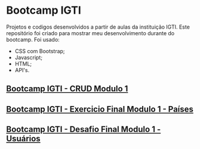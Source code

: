 # Bootcamp IGTI
Projetos e codigos desenvolvidos a partir de aulas da instituição IGTI. Este repositório foi criado para mostrar meu desenvolvimento durante do bootcamp. Foi usado:

- CSS com Bootstrap;
- Javascript;
- HTML;
- API's.
<h2><a href="https://mathmendesdev.github.io/bootcamp-project/cap02/aula08/formularioCRUD/index.html">Bootcamp IGTI - CRUD Modulo 1</a></h2>
<h2><a href="https://mathmendesdev.github.io/bootcamp-project/exercicio-final/index.html">Bootcamp IGTI - Exercicio Final Modulo 1 - Países</a></h2>
<h2><a href="https://mathmendesdev.github.io/bootcamp-project/desafio-final/index.html">Bootcamp IGTI - Desafio Final Modulo 1 - Usuários</a></h2>

